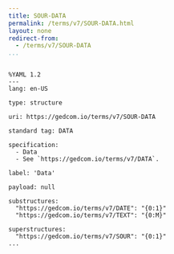 ```yaml
---
title: SOUR-DATA
permalink: /terms/v7/SOUR-DATA.html
layout: none
redirect-from:
  - /terms/v7/SOUR-DATA
...
```


```

%YAML 1.2
---
lang: en-US

type: structure

uri: https://gedcom.io/terms/v7/SOUR-DATA

standard tag: DATA

specification:
  - Data
  - See `https://gedcom.io/terms/v7/DATA`.

label: 'Data'

payload: null

substructures:
  "https://gedcom.io/terms/v7/DATE": "{0:1}"
  "https://gedcom.io/terms/v7/TEXT": "{0:M}"

superstructures:
  "https://gedcom.io/terms/v7/SOUR": "{0:1}"
...

```
